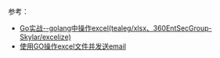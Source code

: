 

参考：
- [Go实战--golang中操作excel(tealeg/xlsx、360EntSecGroup-Skylar/excelize)](http://blog.csdn.net/wangshubo1989/article/details/78181493)
- [使用GO操作excel文件并发送email](http://blog.csdn.net/sunshuo1231/article/details/72792491)